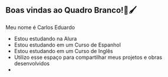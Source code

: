 ## Boas vindas ao Quadro Branco!🎨🖌️

Meu nome é Carlos Eduardo

- Estou estudando na Alura
- Estou estudando em um Curso de Espanhol
- Estou estudando em um Curso de Inglês
- Utilizo esse espaço para compartilhar meus projetos e obras desenvolvidos
- 
